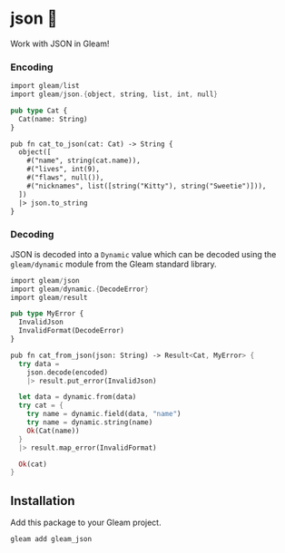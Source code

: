 # json 🐑

Work with JSON in Gleam!

### Encoding

```rust
import gleam/list
import gleam/json.{object, string, list, int, null}

pub type Cat {
  Cat(name: String)
}

pub fn cat_to_json(cat: Cat) -> String {
  object([
    #("name", string(cat.name)),
    #("lives", int(9),
    #("flaws", null()),
    #("nicknames", list([string("Kitty"), string("Sweetie")])),
  ])
  |> json.to_string
}
```

### Decoding

JSON is decoded into a `Dynamic` value which can be decoded using the
`gleam/dynamic` module from the Gleam standard library.

```rust
import gleam/json
import gleam/dynamic.{DecodeError}
import gleam/result

pub type MyError {
  InvalidJson
  InvalidFormat(DecodeError)
}

pub fn cat_from_json(json: String) -> Result<Cat, MyError> {
  try data = 
    json.decode(encoded)
    |> result.put_error(InvalidJson)

  let data = dynamic.from(data)
  try cat = {
    try name = dynamic.field(data, "name")
    try name = dynamic.string(name)
    Ok(Cat(name))
  }
  |> result.map_error(InvalidFormat)

  Ok(cat)
}
```

## Installation

Add this package to your Gleam project.

```shell
gleam add gleam_json
```
